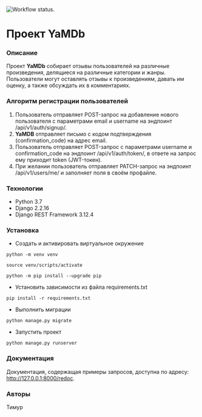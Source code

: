 ![Workflow status.](https://github.com/Saggitel/yamdb_final/actions/workflows/yamdb_workflow.yml/badge.svg)
# Проект YaMDb
### Описание
Проект **YaMDb** собирает отзывы пользователей на различные произведения, делящиеся на различные категории и жанры. Пользователи могут оставлять отзывы к произведениям, давать им оценку, а также обсуждать их в комментариях.

### Алгоритм регистрации пользователей
1. Пользователь отправляет POST-запрос на добавление нового пользователя с параметрами email и username на эндпоинт /api/v1/auth/signup/.
2. **YaMDB** отправляет письмо с кодом подтверждения (confirmation_code) на адрес email.
3. Пользователь отправляет POST-запрос с параметрами username и confirmation_code на эндпоинт /api/v1/auth/token/, в ответе на запрос ему приходит token (JWT-токен).
4. При желании пользователь отправляет PATCH-запрос на эндпоинт /api/v1/users/me/ и заполняет поля в своём профайле.

### Технологии
- Python 3.7
- Django 2.2.16
- Django REST Framework 3.12.4

### Установка
- Cоздать и активировать виртуальное окружение

```
python -m venv venv
```

```
source venv/scripts/activate
```

```
python -m pip install --upgrade pip
```
- Установить зависимости из файла requirements.txt
```
pip install -r requirements.txt
```
- Выполнить миграции

```
python manage.py migrate
```

- Запустить проект

```
python manage.py runserver
```

### Документация
Документация, содержащая примеры запросов, доступна по адресу: http://127.0.0.1:8000/redoc.

### Авторы
Тимур
